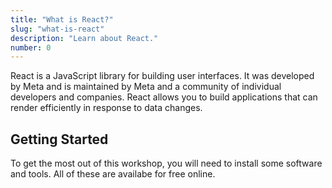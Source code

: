 ```yaml
---
title: "What is React?"
slug: "what-is-react"
description: "Learn about React."
number: 0
---
```


React is a JavaScript library for building user interfaces. It was developed by Meta and is maintained by Meta and a community of individual developers and companies. React allows you to build applications that can render efficiently in response to data changes.

## Getting Started

To get the most out of this workshop, you will need to install some software and tools. All of these are availabe for free online.